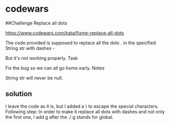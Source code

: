 # codewars

##Challenge Replace all dots

https://www.codewars.com/kata/fixme-replace-all-dots

The code provided is supposed to replace all the dots . in the specified String str with dashes -

But it's not working properly.
Task

Fix the bug so we can all go home early.
Notes

String str will never be null.

## solution
I leave the code as it is, but I added a \ to escape the special characters.
Following step:
In order to make it replace all dots with dashes and not only the first one, I add g after the ./ 
g stands for global.
